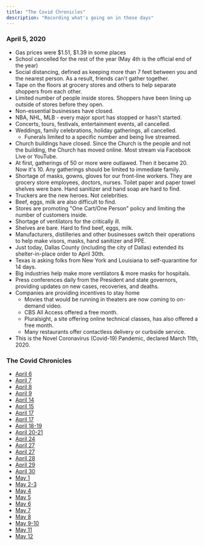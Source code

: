 ```yaml
---
title: "The Covid Chronicles"
description: "Recording what's going on in these days"
---
```


### April 5, 2020

- Gas prices were $1.51, $1.39 in some places
- School cancelled for the rest of the year (May 4th is the official end of the year)
- Social distancing, defined as keeping more than 7 feet between you and the nearest person. As a result, friends can't gather together.
- Tape on the floors at grocery stores and others to help separate shoppers from each other.
- Limited number of people inside stores. Shoppers have been lining up outside of stores before they open.
- Non-essential businesses have closed.
- NBA, NHL, MLB - every major sport has stopped or hasn't started.
- Concerts, tours, festivals, entertainment events, all cancelled.
- Weddings, family celebrations, holiday gatherings, all cancelled.
  - Funerals limited to a specific number and being live streamed.
- Church buildings have closed. Since the Church is the people and not the building, the Church has moved online. Most stream via Facebook Live or YouTube.
- At first, gatherings of 50 or more were outlawed. Then it became 20. Now it's 10. Any gatherings should be limited to immediate family.
- Shortage of masks, gowns, gloves for our front-line workers. They are grocery store employees, doctors, nurses. Toilet paper and paper towel shelves were bare. Hand sanitizer and hand soap are hard to find.
- Truckers are the new heroes. Not celebrities.
- Beef, eggs, milk are also difficult to find.
- Stores are promoting "One Cart/One Person" policy and limiting the number of customers inside.
- Shortage of ventilators for the critically ill.
- Shelves are bare. Hard to find beef, eggs, milk.
- Manufacturers, distilleries and other businesses switch their operations to help make visors, masks, hand sanitizer and PPE.
- Just today, Dallas County (including the city of Dallas) extended its shelter-in-place order to April 30th.
- Texas is asking folks from New York and Louisiana to self-quarantine for 14 days.
- Big industries help make more ventilators & more masks for hospitals.
- Press conferences daily from the President and state governors, providing updates on new cases, recoveries, and deaths.
- Companies are providing incentives to stay home
  - Movies that would be running in theaters are now coming to on-demand video.
  - CBS All Access offered a free month.
  - Pluralsight, a site offering online technical classes, has also offered a free month.
  - Many restaurants offer contactless delivery or curbside service.
- This is the Novel Coronavirus (Covid-19) Pandemic, declared March 11th, 2020.

### The Covid Chronicles

- [April 6](april-6)
- [April 7](april-7)
- [April 8](april-8)
- [April 9](april-9)
- [April 14](april-14)
- [April 15](april-15)
- [April 17](april-17)
- [April 17](april-17)
- [April 18-19](april-18-19)
- [April 20-21](april-20-21)
- [April 24](april-24)
- [April 27](april-27)
- [April 27](april-27)
- [April 28](april-28)
- [April 29](april-29)
- [April 30](april-30)
- [May 1](may-1)
- [May 2-3](may-2-3)
- [May 4](may-4)
- [May 5](may-5)
- [May 6](may-6)
- [May 7](may-7)
- [May 8](may-8)
- [May 9-10](may-9-10)
- [May 11](may-11)
- [May 12](may-12)
